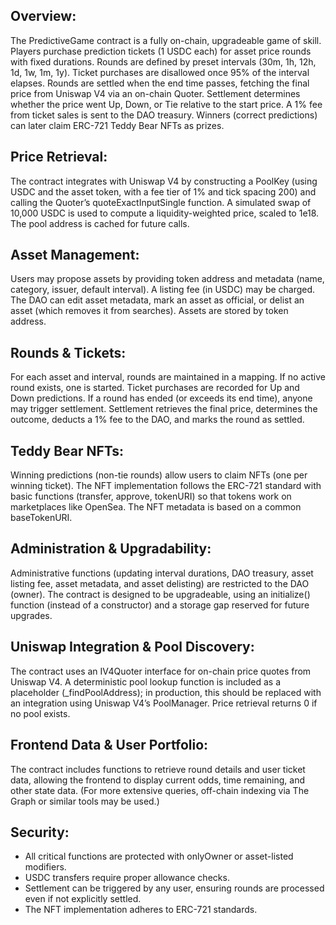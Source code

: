   Overview:
   ---------
   The PredictiveGame contract is a fully on-chain, upgradeable game of skill.
   Players purchase prediction tickets (1 USDC each) for asset price rounds with fixed durations.
   Rounds are defined by preset intervals (30m, 1h, 12h, 1d, 1w, 1m, 1y). Ticket purchases
   are disallowed once 95% of the interval elapses. Rounds are settled when the end time passes,
   fetching the final price from Uniswap V4 via an on-chain Quoter. Settlement determines whether
   the price went Up, Down, or Tie relative to the start price. A 1% fee from ticket sales is sent
   to the DAO treasury. Winners (correct predictions) can later claim ERC-721 Teddy Bear NFTs as prizes.

   Price Retrieval:
   ----------------
   The contract integrates with Uniswap V4 by constructing a PoolKey (using USDC and the asset token,
   with a fee tier of 1% and tick spacing 200) and calling the Quoter’s quoteExactInputSingle function.
   A simulated swap of 10,000 USDC is used to compute a liquidity-weighted price, scaled to 1e18.
   The pool address is cached for future calls.

   Asset Management:
   -----------------
   Users may propose assets by providing token address and metadata (name, category, issuer, default interval).
   A listing fee (in USDC) may be charged. The DAO can edit asset metadata, mark an asset as official,
   or delist an asset (which removes it from searches). Assets are stored by token address.

   Rounds & Tickets:
   -----------------
   For each asset and interval, rounds are maintained in a mapping. If no active round exists, one is started.
   Ticket purchases are recorded for Up and Down predictions. If a round has ended (or exceeds its end time),
   anyone may trigger settlement. Settlement retrieves the final price, determines the outcome, deducts a 1%
   fee to the DAO, and marks the round as settled.

   Teddy Bear NFTs:
   ----------------
   Winning predictions (non-tie rounds) allow users to claim NFTs (one per winning ticket).
   The NFT implementation follows the ERC-721 standard with basic functions (transfer, approve, tokenURI)
   so that tokens work on marketplaces like OpenSea. The NFT metadata is based on a common baseTokenURI.

   Administration & Upgradability:
   -------------------------------
   Administrative functions (updating interval durations, DAO treasury, asset listing fee, asset metadata,
   and asset delisting) are restricted to the DAO (owner). The contract is designed to be upgradeable,
   using an initialize() function (instead of a constructor) and a storage gap reserved for future upgrades.

   Uniswap Integration & Pool Discovery:
   --------------------------------------
   The contract uses an IV4Quoter interface for on-chain price quotes from Uniswap V4.
   A deterministic pool lookup function is included as a placeholder (_findPoolAddress); in production,
   this should be replaced with an integration using Uniswap V4’s PoolManager. Price retrieval returns 0 if
   no pool exists.

   Frontend Data & User Portfolio:
   --------------------------------
   The contract includes functions to retrieve round details and user ticket data, allowing the frontend to
   display current odds, time remaining, and other state data. (For more extensive queries, off-chain indexing
   via The Graph or similar tools may be used.)

   Security:
   ---------
   - All critical functions are protected with onlyOwner or asset-listed modifiers.
   - USDC transfers require proper allowance checks.
   - Settlement can be triggered by any user, ensuring rounds are processed even if not explicitly settled.
   - The NFT implementation adheres to ERC-721 standards.
